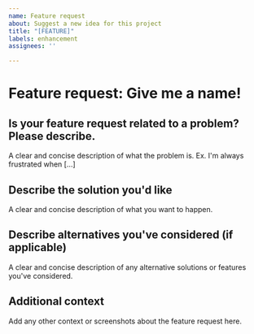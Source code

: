 ```yaml
---
name: Feature request
about: Suggest a new idea for this project
title: "[FEATURE]"
labels: enhancement
assignees: ''

---
```


# Feature request: Give me a name!

## Is your feature request related to a problem? Please describe.

A clear and concise description of what the problem is. Ex. I'm always frustrated when [...]

## Describe the solution you'd like

A clear and concise description of what you want to happen.

## Describe alternatives you've considered (if applicable)

A clear and concise description of any alternative solutions or features you've considered.

## Additional context

Add any other context or screenshots about the feature request here.
